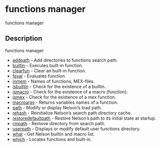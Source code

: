 

# functions manager

functions manager

## Description
functions manager


* [addpath](addpath.md) - Add directories to functions search path.
* [builtin](builtin.md) - Executes built-in function.
* [clearfun](clearfun.md) - Clear an built-in function.
* [feval](feval.md) - Evaluates function.
* [inmem](inmem.md) - Names of functions, MEX-files.
* [isbuiltin](isbuiltin.md) - Check for the existence of a builtin.
* [ismacro](ismacro.md) - Check for the existence of a macro (function).
* [ismex](ismex.md) - Check for the existence of a mex function.
* [macroargs](macroargs.md) - Returns variables names of a function.
* [path](path.md) - Modify or display Nelson’s load path.
* [rehash](rehash.md) - Reinitialize Nelson’s search path directory cache.
* [restoredefaultpath](restoredefaultpath.md) - Restore Nelson’s path to its initial state at startup.
* [rmpath](rmpath.md) - Remove directory from search path.
* [userpath](userpath.md) - Displays or modify default user functions directory.
* [what](what.md) - Get Nelson builtin and macro list.
* [which](which.md) - Locates functions and built-in.



